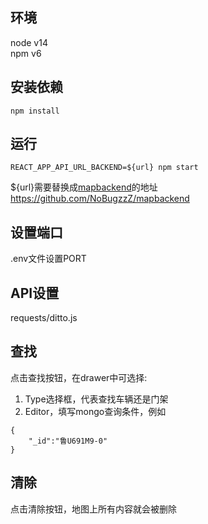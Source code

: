 ## 环境
node v14  
npm v6

## 安装依赖
```
npm install
```
## 运行
```
REACT_APP_API_URL_BACKEND=${url} npm start
```
${url}需要替换成[mapbackend](https://github.com/NoBugzzZ/mapbackend)的地址 <https://github.com/NoBugzzZ/mapbackend>

## 设置端口
.env文件设置PORT

## API设置
requests/ditto.js

## 查找
点击查找按钮，在drawer中可选择:  
1. Type选择框，代表查找车辆还是门架
2. Editor，填写mongo查询条件，例如
```
{
    "_id":"鲁U691M9-0"
}
```

## 清除
点击清除按钮，地图上所有内容就会被删除
